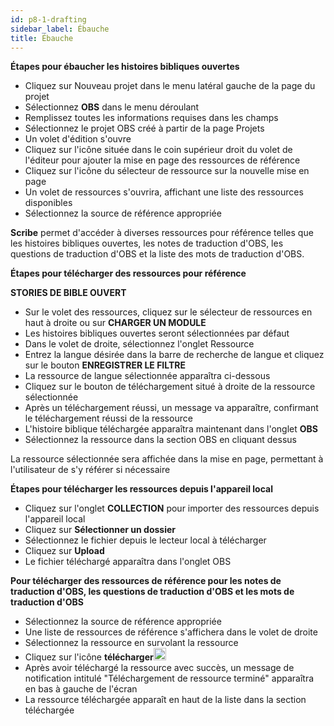```yaml
---
id: p8-1-drafting
sidebar_label: Ébauche
title: Ébauche
---
```


**Étapes pour ébaucher les histoires bibliques ouvertes**

-   Cliquez sur Nouveau projet dans le menu latéral gauche de la page du projet
-   Sélectionnez **OBS** dans le menu déroulant
-   Remplissez toutes les informations requises dans les champs
-   Sélectionnez le projet OBS créé à partir de la page Projets
-   Un volet d'édition s'ouvre
-   Cliquez sur l'icône située dans le coin supérieur droit du volet de l'éditeur pour ajouter la mise en page des ressources de référence
-   Cliquez sur l'icône du sélecteur de ressource sur la nouvelle mise en page
-   Un volet de ressources s'ouvrira, affichant une liste des ressources disponibles
-   Sélectionnez la source de référence appropriée

**Scribe** permet d'accéder à diverses ressources pour référence telles que les histoires bibliques ouvertes, les notes de traduction d'OBS, les questions de traduction d'OBS et la liste des mots de traduction d'OBS.

<!-- <video controls src="/assets/obsdraft.mov" width="100%" type="video/mp4"/> -->

**Étapes pour télécharger des ressources pour référence**

**STORIES DE BIBLE OUVERT**

-   Sur le volet des ressources, cliquez sur le sélecteur de ressources en haut à droite ou sur **CHARGER UN MODULE** 
-   Les histoires bibliques ouvertes seront sélectionnées par défaut 
-   Dans le volet de droite, sélectionnez l'onglet Ressource
-   Entrez la langue désirée dans la barre de recherche de langue et cliquez sur le bouton **ENREGISTRER LE FILTRE**
-   La ressource de langue sélectionnée apparaîtra ci-dessous
-   Cliquez sur le bouton de téléchargement situé à droite de la ressource sélectionnée 
-   Après un téléchargement réussi, un message va apparaître, confirmant le téléchargement réussi de la ressource
-   L'histoire biblique téléchargée apparaîtra maintenant dans l'onglet **OBS** 
-   Sélectionnez la ressource dans la section OBS en cliquant dessus

La ressource sélectionnée sera affichée dans la mise en page, permettant à l'utilisateur de s'y référer si nécessaire

**Étapes pour télécharger les ressources depuis l'appareil local**

-   Cliquez sur l'onglet **COLLECTION** pour importer des ressources depuis l'appareil local
-   Cliquez sur **Sélectionner un dossier**
-   Sélectionnez le fichier depuis le lecteur local à télécharger
-   Cliquez sur **Upload**
-   Le fichier téléchargé apparaîtra dans l'onglet OBS

**Pour télécharger des ressources de référence pour les notes de traduction d'OBS, les questions de traduction d'OBS et les mots de traduction d'OBS**

-   Sélectionnez la source de référence appropriée 
-   Une liste de ressources de référence s'affichera dans le volet de droite
-   Sélectionnez la ressource en survolant la ressource
-   Cliquez sur l'icône **télécharger**<img src="/assets/donldicc.png" width="20px" alt=""/>
-   Après avoir téléchargé la ressource avec succès, un message de notification intitulé "Téléchargement de ressource terminé" apparaîtra en bas à gauche de l'écran
-   La ressource téléchargée apparaît en haut de la liste dans la section téléchargée

